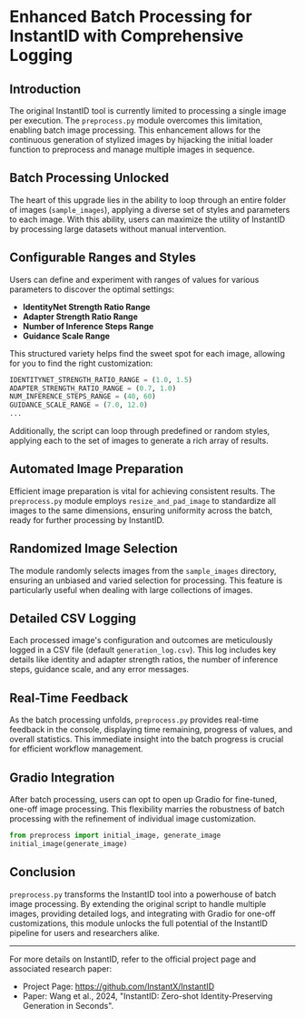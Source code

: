 # Enhanced Batch Processing for InstantID with Comprehensive Logging

## Introduction
The original InstantID tool is currently limited to processing a single image per execution. The `preprocess.py` module overcomes this limitation, enabling batch image processing. This enhancement allows for the continuous generation of stylized images by hijacking the initial loader function to preprocess and manage multiple images in sequence.

## Batch Processing Unlocked
The heart of this upgrade lies in the ability to loop through an entire folder of images (`sample_images`), applying a diverse set of styles and parameters to each image. With this ability, users can maximize the utility of InstantID by processing large datasets without manual intervention.

## Configurable Ranges and Styles
Users can define and experiment with ranges of values for various parameters to discover the optimal settings:

- **IdentityNet Strength Ratio Range**
- **Adapter Strength Ratio Range**
- **Number of Inference Steps Range**
- **Guidance Scale Range**

This structured variety helps find the sweet spot for each image, allowing for you to find the right customization:

```python
IDENTITYNET_STRENGTH_RATIO_RANGE = (1.0, 1.5)
ADAPTER_STRENGTH_RATIO_RANGE = (0.7, 1.0)
NUM_INFERENCE_STEPS_RANGE = (40, 60)
GUIDANCE_SCALE_RANGE = (7.0, 12.0)
...
```

Additionally, the script can loop through predefined or random styles, applying each to the set of images to generate a rich array of results.

## Automated Image Preparation
Efficient image preparation is vital for achieving consistent results. The `preprocess.py` module employs `resize_and_pad_image` to standardize all images to the same dimensions, ensuring uniformity across the batch, ready for further processing by InstantID.

## Randomized Image Selection
The module randomly selects images from the `sample_images` directory, ensuring an unbiased and varied selection for processing. This feature is particularly useful when dealing with large collections of images.

## Detailed CSV Logging
Each processed image's configuration and outcomes are meticulously logged in a CSV file (default `generation_log.csv`). This log includes key details like identity and adapter strength ratios, the number of inference steps, guidance scale, and any error messages.

## Real-Time Feedback
As the batch processing unfolds, `preprocess.py` provides real-time feedback in the console, displaying time remaining, progress of values, and overall statistics. This immediate insight into the batch progress is crucial for efficient workflow management.

## Gradio Integration
After batch processing, users can opt to open up Gradio for fine-tuned, one-off image processing. This flexibility marries the robustness of batch processing with the refinement of individual image customization.

```python
from preprocess import initial_image, generate_image
initial_image(generate_image)
```

## Conclusion
`preprocess.py` transforms the InstantID tool into a powerhouse of batch image processing. By extending the original script to handle multiple images, providing detailed logs, and integrating with Gradio for one-off customizations, this module unlocks the full potential of the InstantID pipeline for users and researchers alike.

---

For more details on InstantID, refer to the official project page and associated research paper:

- Project Page: https://github.com/InstantX/InstantID
- Paper: Wang et al., 2024, "InstantID: Zero-shot Identity-Preserving Generation in Seconds".
